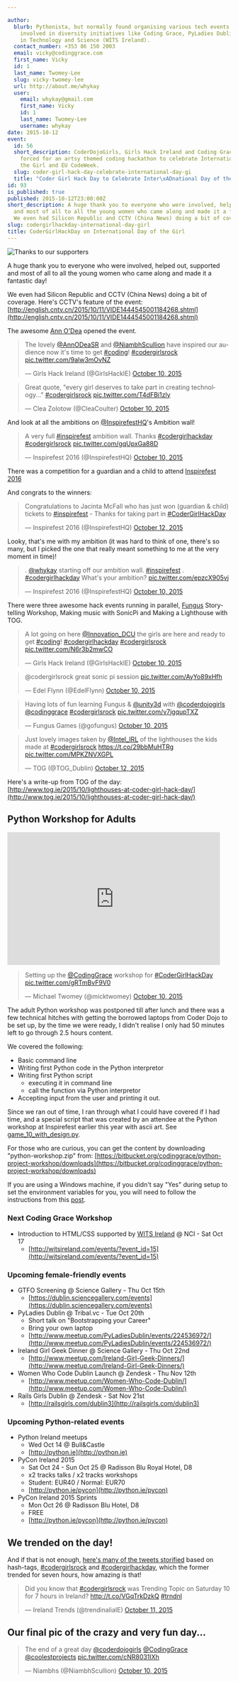 ```yaml
---

author:
  blurb: Pythonista, but normally found organising various tech events, and now heavily
    involved in diversity initiatives like Coding Grace, PyLadies Dublin, and Women
    in Technology and Science (WITS Ireland).
  contact_number: +353 86 150 2003
  email: vicky@codinggrace.com
  first_name: Vicky
  id: 1
  last_name: Twomey-Lee
  slug: vicky-twomey-lee
  url: http://about.me/whykay
  user:
    email: whykay@gmail.com
    first_name: Vicky
    id: 1
    last_name: Twomey-Lee
    username: whykay
date: 2015-10-12
event:
  id: 56
  short_description: CoderDojoGirls, Girls Hack Ireland and Coding Grace have combined
    forced for an artsy themed coding hackathon to celebrate International Day Of
    the Girl and EU CodeWeek.
  slug: coder-girl-hack-day-celebrate-international-day-gi
  title: "Coder Girl Hack Day to Celebrate Inter\xADnational Day of the Girl"
id: 93
is_published: true
published: 2015-10-12T23:00:00Z
short_description: A huge thank you to everyone who were involved, helped out, supported
  and most of all to all the young women who came along and made it a fantastic day!
  We even had Silicon Republic and CCTV (China News) doing a bit of coverage.
slug: codergirlhackday-international-day-girl
title: CoderGirlHackDay on International Day of the Girl
---
```


![Thanks to our supporters](http://i.minus.com/iPkOjACKwikoE.jpg)

A huge thank you to everyone who were involved, helped out, supported and most of all to all the young women who came along and made it a fantastic day!

We even had Silicon Republic and CCTV (China News) doing a bit of coverage. Here's CCTV's feature of the event: [http://english.cntv.cn/2015/10/11/VIDE1444545001184268.shtml](http://english.cntv.cn/2015/10/11/VIDE1444545001184268.shtml)

The awesome [Ann O'Dea](https://twitter.com/AnnODeaSR) opened the event.

<blockquote class="twitter-tweet" lang="en"><p lang="en" dir="ltr">The lovely <a href="https://twitter.com/AnnODeaSR">@AnnODeaSR</a> and <a href="https://twitter.com/NiambhScullion">@NiambhScullion</a> have inspired our audience now it&#39;s time to get <a href="https://twitter.com/hashtag/coding?src=hash">#coding</a>! <a href="https://twitter.com/hashtag/codergirlsrock?src=hash">#codergirlsrock</a> <a href="http://t.co/9alw3mOvNZ">pic.twitter.com/9alw3mOvNZ</a></p>&mdash; Girls Hack Ireland (@GirlsHackIE) <a href="https://twitter.com/GirlsHackIE/status/652781533376446464">October 10, 2015</a></blockquote>

<blockquote class="twitter-tweet" lang="en"><p lang="en" dir="ltr">Great quote, &quot;every girl deserves to take part in creating technology...&quot; <a href="https://twitter.com/hashtag/codergirlsrock?src=hash">#codergirlsrock</a> <a href="http://t.co/T4dFBi1zly">pic.twitter.com/T4dFBi1zly</a></p>&mdash; Clea Zolotow (@CleaCoulter) <a href="https://twitter.com/CleaCoulter/status/652781247467507712">October 10, 2015</a></blockquote>

And look at all the ambitions on [@InspirefestHQ](https://twitter.com/InspirefestHQ)'s Ambition wall!

<blockquote class="twitter-tweet" lang="en"><p lang="en" dir="ltr">A very full <a href="https://twitter.com/hashtag/inspirefest?src=hash">#inspirefest</a> ambition wall. Thanks <a href="https://twitter.com/hashtag/codergirlhackday?src=hash">#codergirlhackday</a> <a href="https://twitter.com/hashtag/codergirlsrock?src=hash">#codergirlsrock</a> <a href="http://t.co/gqUpxGa88D">pic.twitter.com/gqUpxGa88D</a></p>&mdash; Inspirefest 2016 (@InspirefestHQ) <a href="https://twitter.com/InspirefestHQ/status/652852020748120064">October 10, 2015</a></blockquote>

There was a competition for a guardian and a child to attend [Inspirefest 2016](https://twitter.com/InspirefestHQ)

And congrats to the winners:

<blockquote class="twitter-tweet" lang="en"><p lang="en" dir="ltr">Congratulations to Jacinta McFall who has just won (guardian &amp; child) tickets to <a href="https://twitter.com/hashtag/inspirefest?src=hash">#inspirefest</a> - Thanks for taking part in <a href="https://twitter.com/hashtag/CoderGirlHackDay?src=hash">#CoderGirlHackDay</a></p>&mdash; Inspirefest 2016 (@InspirefestHQ) <a href="https://twitter.com/InspirefestHQ/status/653585978553147393">October 12, 2015</a></blockquote>

Looky, that's me with my ambition (it was hard to think of one, there's so many, but I picked the one that really meant something to me at the very moment in time)!

<blockquote class="twitter-tweet" lang="en"><p lang="en" dir="ltr">. <a href="https://twitter.com/whykay">@whykay</a> starting off our ambition wall. <a href="https://twitter.com/hashtag/inspirefest?src=hash">#inspirefest</a> . <a href="https://twitter.com/hashtag/codergirlhackday?src=hash">#codergirlhackday</a> What&#39;s your ambition? <a href="http://t.co/epzcX905vj">pic.twitter.com/epzcX905vj</a></p>&mdash; Inspirefest 2016 (@InspirefestHQ) <a href="https://twitter.com/InspirefestHQ/status/652765480424484864">October 10, 2015</a></blockquote>


There were three awesome hack events running in parallel, [Fungus](http://fungusgames.com) Story-telling Workshop, Making music with SonicPi and Making a Lighthouse with TOG.

<blockquote class="twitter-tweet" lang="en"><p lang="en" dir="ltr">A lot going on here <a href="https://twitter.com/Innovation_DCU">@Innovation_DCU</a> the girls are here and ready to get <a href="https://twitter.com/hashtag/coding?src=hash">#coding</a>! <a href="https://twitter.com/hashtag/codergirlhackday?src=hash">#codergirlhackday</a> <a href="https://twitter.com/hashtag/codergirlsrock?src=hash">#codergirlsrock</a> <a href="http://t.co/N6r3b2mwCO">pic.twitter.com/N6r3b2mwCO</a></p>&mdash; Girls Hack Ireland (@GirlsHackIE) <a href="https://twitter.com/GirlsHackIE/status/652772563987361792">October 10, 2015</a></blockquote>

<blockquote class="twitter-tweet" lang="en"><p lang="en" dir="ltr">@codergirlsrock great sonic pi session <a href="http://t.co/AyYo89xHfh">pic.twitter.com/AyYo89xHfh</a></p>&mdash; Edel Flynn (@EdelFlynn) <a href="https://twitter.com/EdelFlynn/status/652799697011216384">October 10, 2015</a></blockquote>

<blockquote class="twitter-tweet" lang="en"><p lang="en" dir="ltr">Having lots of fun learning Fungus &amp; <a href="https://twitter.com/unity3d">@unity3d</a> with <a href="https://twitter.com/coderdojogirls">@coderdojogirls</a> <a href="https://twitter.com/CodingGrace">@codinggrace</a> <a href="https://twitter.com/hashtag/codergirlsrock?src=hash">#codergirlsrock</a> <a href="http://t.co/v7jgqupTXZ">pic.twitter.com/v7jgqupTXZ</a></p>&mdash; Fungus Games (@gofungus) <a href="https://twitter.com/gofungus/status/652803719021641729">October 10, 2015</a></blockquote>

<blockquote class="twitter-tweet" lang="en"><p lang="en" dir="ltr">Just lovely images taken by <a href="https://twitter.com/Intel_IRL">@Intel_IRL</a> of the lighthouses the kids made at <a href="https://twitter.com/hashtag/codergirlsrock?src=hash">#codergirlsrock</a> <a href="https://t.co/29bbMuHTRg">https://t.co/29bbMuHTRg</a> <a href="http://t.co/MPKZNVXGPL">pic.twitter.com/MPKZNVXGPL</a></p>&mdash; TOG (@TOG_Dublin) <a href="https://twitter.com/TOG_Dublin/status/653580551832662016">October 12, 2015</a></blockquote>

Here's a write-up from TOG of the day: [http://www.tog.ie/2015/10/lighthouses-at-coder-girl-hack-day/](http://www.tog.ie/2015/10/lighthouses-at-coder-girl-hack-day/)

## Python Workshop for Adults

<iframe src="https://docs.google.com/presentation/d/1ZRGgut9myM3gk7bBBYmATv2PxTR4gESgYemPYma-7nw/embed?start=false&loop=false&delayms=3000" frameborder="0" width="480" height="299" allowfullscreen="true" mozallowfullscreen="true" webkitallowfullscreen="true"></iframe>

<blockquote class="twitter-tweet" lang="en"><p lang="en" dir="ltr">Setting up the <a href="https://twitter.com/CodingGrace">@CodingGrace</a> workshop for <a href="https://twitter.com/hashtag/CoderGirlHackDay?src=hash">#CoderGirlHackDay</a> <a href="http://t.co/gRTmBvF9V0">pic.twitter.com/gRTmBvF9V0</a></p>&mdash; Michael Twomey (@micktwomey) <a href="https://twitter.com/micktwomey/status/652751110151794688">October 10, 2015</a></blockquote>

The adult Python workshop was postponed till after lunch and there was a few technical hitches with getting the borrowed laptops from Coder Dojo to be set up, by the time we were ready, I didn't realise I only had 50 minutes left to go through 2.5 hours content. 

We covered the following:

* Basic command line
* Writing first Python code in the Python interpretor
* Writing first Python script
	* executing it in command line
	* call the function via Python interpretor
* Accepting input from the user and printing it out.

Since we ran out of time, I ran through what I could have covered if I had time, and a special script that was created by an attendee at the Python workshop at Inspirefest earlier this year with ascii art. See [game_10_with_design.py](https://bitbucket.org/codinggrace/python-project-workshop/src/default/workshops/text_based_adventure_game/python3/game_10_with_design.py?at=default&fileviewer=file-view-default).

For those who are curious, you can get the content by downloading "python-workshop.zip" from: [https://bitbucket.org/codinggrace/python-project-workshop/downloads](https://bitbucket.org/codinggrace/python-project-workshop/downloads)

If you are using a Windows machine, if you didn't say "Yes" during setup to set the environment variables for you, you will need to follow the instructions from this [post](http://www.codinggrace.com/news/teaching-beginners-python-coderdojogirlsdcu-2014-11-8/).

### Next Coding Grace Workshop
* Introduction to HTML/CSS supported by [WITS Ireland](http://witsireland.com/) @ NCI - Sat Oct 17
	- [http://witsireland.com/events/?event_id=15](http://witsireland.com/events/?event_id=15)

### Upcoming female-friendly events

* GTFO Screening @ Science Gallery - Thu Oct 15th
    - [https://dublin.sciencegallery.com/events](https://dublin.sciencegallery.com/events)
* PyLadies Dublin @ Tribal.vc - Tue Oct 20th
	- Short talk on "Bootstrapping your Career"
	- Bring your own laptop
    - [http://www.meetup.com/PyLadiesDublin/events/224536972/](http://www.meetup.com/PyLadiesDublin/events/224536972/)
* Ireland Girl Geek Dinner @ Science Gallery - Thu Oct 22nd
    - [http://www.meetup.com/Ireland-Girl-Geek-Dinners/](http://www.meetup.com/Ireland-Girl-Geek-Dinners/)
* Women Who Code Dublin Launch @ Zendesk - Thu Nov 12th
    - [http://www.meetup.com/Women-Who-Code-Dublin/](http://www.meetup.com/Women-Who-Code-Dublin/)
* Rails Girls Dublin @ Zendesk - Sat Nov 21st
    - [http://railsgirls.com/dublin3](http://railsgirls.com/dublin3)

### Upcoming Python-related events

* Python Ireland meetups
    - Wed Oct 14 @ Bull&Castle
    - [http://python.ie](http://python.ie)
* PyCon Ireland 2015
    - Sat Oct 24 - Sun Oct 25 @ Radisson Blu Royal Hotel, D8
    - x2 tracks talks / x2 tracks workshops
    - Student: EUR40 / Normal: EUR70
    - [http://python.ie/pycon](http://python.ie/pycon)
* PyCon Ireland 2015 Sprints
    - Mon Oct 26 @ Radisson Blu Hotel, D8
    - FREE
    - [http://python.ie/pycon](http://python.ie/pycon)

## We trended on the day!

And if that is not enough, [here's many of the tweets storified](https://storify.com/whykay/coder-girl-hack-day-codergirlsrock/) based on hash-tags, [#codergirlsrock](https://twitter.com/hashtag/codergirlsrock?src=hash&ref_src=twsrc%5Etfw) and [#codergirlhackday](https://twitter.com/hashtag/CoderGirlHackDay?src=hash&ref_src=twsrc%5Etfw), which the former trended for seven hours, how amazing is that!

<blockquote class="twitter-tweet" lang="en"><p lang="en" dir="ltr">Did you know that <a href="https://twitter.com/hashtag/codergirlsrock?src=hash">#codergirlsrock</a> was Trending Topic on Saturday 10 for 7 hours in Ireland? <a href="http://t.co/VGqTrkDzkQ">http://t.co/VGqTrkDzkQ</a> <a href="https://twitter.com/hashtag/trndnl?src=hash">#trndnl</a></p>&mdash; Ireland Trends (@trendinaliaIE) <a href="https://twitter.com/trendinaliaIE/status/653049452073058304">October 11, 2015</a></blockquote>


## Our final pic of the crazy and very fun day...

<blockquote class="twitter-tweet" lang="en"><p lang="en" dir="ltr">The end of a great day <a href="https://twitter.com/coderdojogirls">@coderdojogirls</a> <a href="https://twitter.com/CodingGrace">@CodingGrace</a> <a href="https://twitter.com/coolestprojects">@coolestprojects</a> <a href="http://t.co/cNR8031IXh">pic.twitter.com/cNR8031IXh</a></p>&mdash; Niambhs (@NiambhScullion) <a href="https://twitter.com/NiambhScullion/status/652873605882216448">October 10, 2015</a></blockquote>
<script async src="//platform.twitter.com/widgets.js" charset="utf-8"></script>

